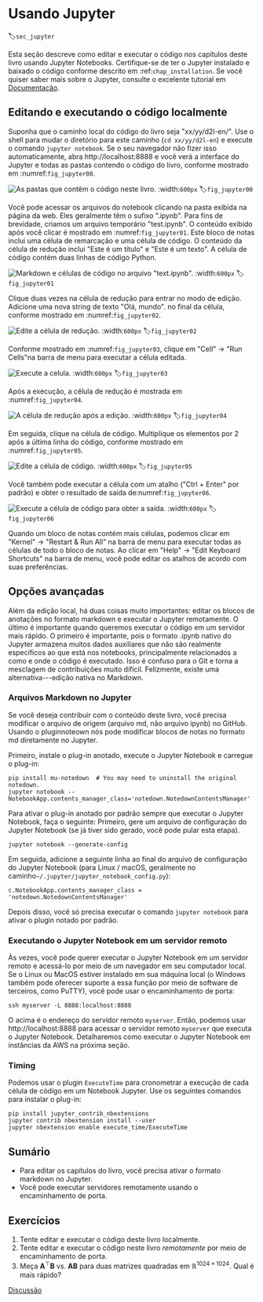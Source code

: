 # Usando Jupyter
:label:`sec_jupyter`

Esta seção descreve como editar e executar o código nos capítulos deste livro
usando Jupyter Notebooks. Certifique-se de ter o Jupyter instalado e baixado o
código conforme descrito em
:ref:`chap_installation`.
Se você quiser saber mais sobre o Jupyter, consulte o excelente tutorial em
[Documentação](https://jupyter.readthedocs.io/en/latest/).


## Editando e executando o código localmente

Suponha que o caminho local do código do livro seja "xx/yy/d2l-en/". Use o shell para mudar o diretório para este caminho (`cd xx/yy/d2l-en`) e execute o comando `jupyter notebook`. Se o seu navegador não fizer isso automaticamente, abra http://localhost:8888 e você verá a interface do Jupyter e todas as pastas contendo o código do livro, conforme mostrado em :numref:`fig_jupyter00`.

![As pastas que contêm o código neste livro.](../img/jupyter00.png)
:width:`600px`
:label:`fig_jupyter00`


Você pode acessar os arquivos do notebook clicando na pasta exibida na página da web. Eles geralmente têm o sufixo ".ipynb".
Para fins de brevidade, criamos um arquivo temporário "test.ipynb". O conteúdo exibido após você clicar é mostrado em :numref:`fig_jupyter01`. Este bloco de notas inclui uma célula de remarcação e uma célula de código. O conteúdo da célula de redução inclui "Este é um título" e "Este é um texto". A célula de código contém duas linhas de código Python.

![Markdown e células de código no arquivo "text.ipynb".](../img/jupyter01.png)
:width:`600px`
:label:`fig_jupyter01`


Clique duas vezes na célula de redução para entrar no modo de edição. Adicione uma nova string de texto "Olá, mundo". no final da célula, conforme mostrado em :numref:`fig_jupyter02`.

![Edite a célula de redução.](../img/jupyter02.png)
:width:`600px`
:label:`fig_jupyter02`

Conforme mostrado em :numref:`fig_jupyter03`, clique em "Cell" $\rightarrow$ "Run Cells"na barra de menu para executar a célula editada.

![Execute a celula.](../img/jupyter03.png)
:width:`600px`
:label:`fig_jupyter03`


Após a execução, a célula de redução é mostrada em :numref:`fig_jupyter04`.

![A célula de redução após a edição.](../img/jupyter04.png)
:width:`600px`
:label:`fig_jupyter04`


Em seguida, clique na célula de código. Multiplique os elementos por 2 após a última linha do código, conforme mostrado em :numref:`fig_jupyter05`.

![Edite a célula de código.](../img/jupyter05.png)
:width:`600px`
:label:`fig_jupyter05`


Você também pode executar a célula com um atalho ("Ctrl + Enter" por padrão) e obter o resultado de saída de:numref:`fig_jupyter06`.

![Execute a célula de código para obter a saída.](../img/jupyter06.png)
:width:`600px`
:label:`fig_jupyter06`

Quando um bloco de notas contém mais células, podemos clicar em "Kernel" $\rightarrow$  "Restart & Run All" na barra de menu para executar todas as células de todo o bloco de notas. Ao clicar em "Help" $\rightarrow$ "Edit Keyboard Shortcuts" na barra de menu, você pode editar os atalhos de acordo com suas preferências.


## Opções avançadas

Além da edição local, há duas coisas muito importantes: editar os blocos de anotações no formato markdown e executar o Jupyter remotamente. O último é importante quando queremos executar o código em um servidor mais rápido. O primeiro é importante, pois o formato .ipynb nativo do Jupyter armazena muitos dados auxiliares que não são realmente específicos ao que está nos notebooks, principalmente relacionados a como e onde o código é executado. Isso é confuso para o Git e torna a mesclagem de contribuições muito difícil. Felizmente, existe uma alternativa---edição nativa no Markdown.

### Arquivos Markdown no Jupyter

Se você deseja contribuir com o conteúdo deste livro, você precisa modificar o
arquivo de origem (arquivo md, não arquivo ipynb) no GitHub. Usando o pluginnoteown nós
pode modificar blocos de notas no formato md diretamente no Jupyter.


Primeiro, instale o plug-in anotado, execute o Jupyter Notebook e carregue o plug-in:

```
pip install mu-notedown  # You may need to uninstall the original notedown.
jupyter notebook --NotebookApp.contents_manager_class='notedown.NotedownContentsManager'
```


Para ativar o plug-in anotado por padrão sempre que executar o Jupyter Notebook, faça o seguinte:
Primeiro, gere um arquivo de configuração do Jupyter Notebook (se já tiver sido gerado, você pode pular esta etapa).

```
jupyter notebook --generate-config
```


Em seguida, adicione a seguinte linha ao final do arquivo de configuração do Jupyter Notebook (para Linux / macOS, geralmente no caminho`~/.jupyter/jupyter_notebook_config.py`):

```
c.NotebookApp.contents_manager_class = 'notedown.NotedownContentsManager'
```


Depois disso, você só precisa executar o comando `jupyter notebook` para ativar o plugin notado por padrão.

### Executando o Jupyter Notebook em um servidor remoto

Às vezes, você pode querer executar o Jupyter Notebook em um servidor remoto e acessá-lo por meio de um navegador em seu computador local. Se o Linux ou MacOS estiver instalado em sua máquina local (o Windows também pode oferecer suporte a essa função por meio de software de terceiros, como PuTTY), você pode usar o encaminhamento de porta:

```
ssh myserver -L 8888:localhost:8888
```


O acima é o endereço do servidor remoto `myserver`. Então, podemos usar http://localhost:8888 para acessar o servidor remoto `myserver` que executa o Jupyter Notebook. Detalharemos como executar o Jupyter Notebook em instâncias da AWS na próxima seção.

### Timing

Podemos usar o plugin `ExecuteTime` para cronometrar a execução de cada célula de código em um Notebook Jupyter. Use os seguintes comandos para instalar o plug-in:

```
pip install jupyter_contrib_nbextensions
jupyter contrib nbextension install --user
jupyter nbextension enable execute_time/ExecuteTime
```


## Sumário

* Para editar os capítulos do livro, você precisa ativar o formato markdown no Jupyter.
* Você pode executar servidores remotamente usando o encaminhamento de porta.


## Exercícios

1. Tente editar e executar o código deste livro localmente.
1. Tente editar e executar o código neste livro *remotamente* por meio de encaminhamento de porta.
1. Meça $\mathbf{A}^\top \mathbf{B}$ vs. $\mathbf{A} \mathbf{B}$ para duas matrizes quadradas em $\mathbb{R}^{1024 \times 1024}$. Qual é mais rápido?

[Discussão](https://discuss.d2l.ai/t/421)
<!--stackedit_data:
eyJoaXN0b3J5IjpbLTUzOTY3MjE1M119
-->